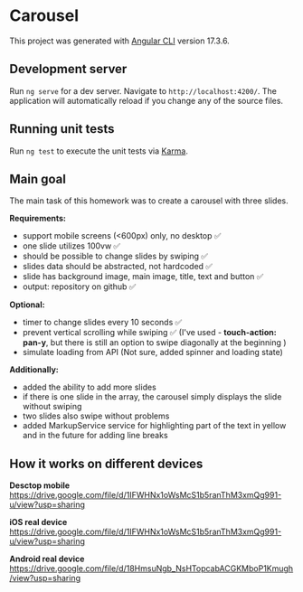 # Carousel

This project was generated with [Angular CLI](https://github.com/angular/angular-cli) version 17.3.6.

## Development server

Run `ng serve` for a dev server. Navigate to `http://localhost:4200/`. The application will automatically reload if you change any of the source files.


## Running unit tests

Run `ng test` to execute the unit tests via [Karma](https://karma-runner.github.io).

## Main goal
The main task of this homework was to create a carousel with three slides.

**Requirements:**
- support mobile screens (<600px) only, no desktop ✅
- one slide utilizes 100vw ✅
- should be possible to change slides by swiping ✅
- slides data should be abstracted, not hardcoded ✅
- slide has background image, main image, title, text and button ✅
- output: repository on github ✅

**Optional:**
- timer to change slides every 10 seconds ✅
- prevent vertical scrolling while swiping ✅ (I've used - **touch-action: pan-y**, but there is still an option to swipe diagonally at the beginning ) 
- simulate loading from API (Not sure, added spinner and loading state)

**Additionally:**
- added the ability to add more slides
- if there is one slide in the array, the carousel simply displays the slide without swiping
- two slides also swipe without problems
- added MarkupService service for highlighting part of the text in yellow and in the future for adding line breaks

## How it works on different devices

**Desctop mobile** <br/>
https://drive.google.com/file/d/1IFWHNx1oWsMcS1b5ranThM3xmQg991-u/view?usp=sharing
 
**iOS real device** <br/>
https://drive.google.com/file/d/1IFWHNx1oWsMcS1b5ranThM3xmQg991-u/view?usp=sharing

**Android real device** <br/>
https://drive.google.com/file/d/18HmsuNgb_NsHTopcabACGKMboP1Kmugh/view?usp=sharing
